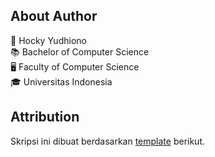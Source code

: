 ## About Author

👨‍ Hocky Yudhiono  
📚 Bachelor of Computer Science  
🖥 Faculty of Computer Science  
🎓 Universitas Indonesia  

## Attribution

Skripsi ini dibuat berdasarkan [template](https://gitlab.com/ichlaffterlalu/latex-skripsi-ui-2017) berikut.